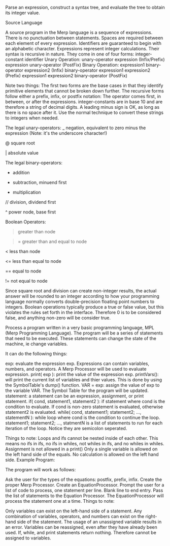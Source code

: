 Parse an expression, construct a syntax tree, and evaluate the tree to obtain its integer value.

Source Language

A source program in the Merp language is a sequence of expressions. 
There is no punctuation between statements. 
Spaces are required between each element of every expression.
Identifiers are guaranteed to begin with an alphabetic character.
Expressions represent integer calculations. Their syntax is recursive in nature. They come in one of four forms:
  integer-constant
  identifier 
  Unary Operation:
  unary-operator expression (Infix/Prefix)
  expression unary-operator (PostFix)
  Binary Operation:
  expression1 binary-operator expression2 (Infix)
  binary-operator expression1 expression2 (Prefix)
  expression1 expression2 binary-operator (PostFix)

Note two things:
The first two forms are the base cases in that they identify primitive elements that cannot be broken down further.
The recursive forms follow either a prefix, infix, or postfix notation: The operator comes first, in between, or after the expressions.
integer-constants are in base 10 and are therefore a string of decimal digits. A leading minus sign is OK, as long as there is no space after it. Use the normal technique to convert these strings to integers when needed.

The legal unary-operators:
  _ negation, equivalent to zero minus the expression (Note: it's the underscore character!)
  
  @ square root
  
  | absolute value
  
The legal binary-operators:  
  + addition
  
  - subtraction, minuend first
  
  * multiplication
  
  // division, dividend first
  
  ^ power node, base first

Boolean Operators:
  > greater than node
  
  >= greater than and equal to node
  
  < less than node
  
  <= less than equal to node
  
  == equal to node
  
  != not equal to node

Since square root and division can create non-integer results, the actual answer will be rounded to an integer according to how your programming language normally converts double-precision floating point numbers to integers.
Boolean operations typically produce a true or false value, but this violates the rules set forth in the interface. Therefore 0 is to be considered false, and anything non-zero will be consider true.

Process a program written in a very basic programming language, MPL (Merp Programming Language). The program will be a series of statements that need to be executed. These statements can change the state of the machine, ie change variables.

It can do the following things:

  exp: evaluate the expression exp. Expressions can contain variables, numbers, and operators. A Merp Processor will be used to evaluate expression.
  print( exp ): print the value of the expression exp.
  printVars(): will print the current list of variables and thier values. This is done by using the SymbolTable's dump() function.
  VAR = exp: assign the value of exp to the variable VAR. The Symbol Table for the program will be updated.
  statement: a statement can be an expression, assignment, or print statement.
  if( cond, statement1, statement2 ): if statement where cond is the condition to evaluate. If cond is non-zero statement is evaluated, otherwise statement2 is evaluated.
  while( cond, statement1; statement2; ..., statementN ): while loop where cond is the condition to continue the loop. statement1; statement2; ..., statmentN is a list of statements to run for each iteration of the loop. Notice they are semicolon seperated.

Things to note:
Loops and ifs cannot be nested inside of each other. This means no ifs in ifs, no ifs in whiles, not whiles in ifs, and no whiles in whiles.
Assignment is not allowed in a print()
Only a single variable is allowed on the left hand side of the equals. No calculation is allowed on the left hand side.
Example Program: 

The program will work as follows:

Ask the user for the types of the equations: postfix, prefix, infix. 
Create the proper Merp Processor. 
Create an EquationProcessor. 
Prompt the user for a list of code to process, one statement per line. Blank line to end entry. 
Pass the list of statements to the Equation Processor. The EquationProcessor will process the statement one at a time.
Things to note:

Only variables can exist on the left-hand side of a statement.
Any combination of variables, operators, and numbers can exist on the right-hand side of the statement.
The usage of an unassigned variable results in an error.
Variables can be reassigned, even after they have already been used.
If, while, and print statements return nothing. Therefore cannot be assigned to variables.


